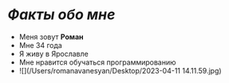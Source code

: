 # **_Факты обо мне_**

- Меня зовут **Роман**
- Мне 34 года
- Я живу в Ярославле
- Мне нравится обучаться программированию
- ![](/Users/romanavanesyan/Desktop/2023-04-11 14.11.59.jpg)